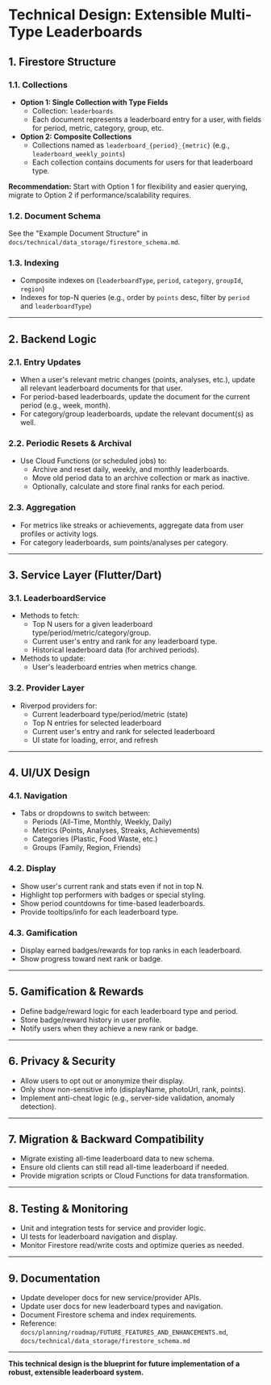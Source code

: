 # Technical Design: Extensible Multi-Type Leaderboards

## 1. Firestore Structure

### 1.1. Collections
- **Option 1: Single Collection with Type Fields**
  - Collection: `leaderboards`
  - Each document represents a leaderboard entry for a user, with fields for period, metric, category, group, etc.
- **Option 2: Composite Collections**
  - Collections named as `leaderboard_{period}_{metric}` (e.g., `leaderboard_weekly_points`)
  - Each collection contains documents for users for that leaderboard type.

**Recommendation:** Start with Option 1 for flexibility and easier querying, migrate to Option 2 if performance/scalability requires.

### 1.2. Document Schema
See the "Example Document Structure" in `docs/technical/data_storage/firestore_schema.md`.

### 1.3. Indexing
- Composite indexes on (`leaderboardType`, `period`, `category`, `groupId`, `region`)
- Indexes for top-N queries (e.g., order by `points` desc, filter by `period` and `leaderboardType`)

---

## 2. Backend Logic

### 2.1. Entry Updates
- When a user's relevant metric changes (points, analyses, etc.), update all relevant leaderboard documents for that user.
- For period-based leaderboards, update the document for the current period (e.g., week, month).
- For category/group leaderboards, update the relevant document(s) as well.

### 2.2. Periodic Resets & Archival
- Use Cloud Functions (or scheduled jobs) to:
  - Archive and reset daily, weekly, and monthly leaderboards.
  - Move old period data to an archive collection or mark as inactive.
  - Optionally, calculate and store final ranks for each period.

### 2.3. Aggregation
- For metrics like streaks or achievements, aggregate data from user profiles or activity logs.
- For category leaderboards, sum points/analyses per category.

---

## 3. Service Layer (Flutter/Dart)

### 3.1. LeaderboardService
- Methods to fetch:
  - Top N users for a given leaderboard type/period/metric/category/group.
  - Current user's entry and rank for any leaderboard type.
  - Historical leaderboard data (for archived periods).
- Methods to update:
  - User's leaderboard entries when metrics change.

### 3.2. Provider Layer
- Riverpod providers for:
  - Current leaderboard type/period/metric (state)
  - Top N entries for selected leaderboard
  - Current user's entry and rank for selected leaderboard
  - UI state for loading, error, and refresh

---

## 4. UI/UX Design

### 4.1. Navigation
- Tabs or dropdowns to switch between:
  - Periods (All-Time, Monthly, Weekly, Daily)
  - Metrics (Points, Analyses, Streaks, Achievements)
  - Categories (Plastic, Food Waste, etc.)
  - Groups (Family, Region, Friends)

### 4.2. Display
- Show user's current rank and stats even if not in top N.
- Highlight top performers with badges or special styling.
- Show period countdowns for time-based leaderboards.
- Provide tooltips/info for each leaderboard type.

### 4.3. Gamification
- Display earned badges/rewards for top ranks in each leaderboard.
- Show progress toward next rank or badge.

---

## 5. Gamification & Rewards
- Define badge/reward logic for each leaderboard type and period.
- Store badge/reward history in user profile.
- Notify users when they achieve a new rank or badge.

---

## 6. Privacy & Security
- Allow users to opt out or anonymize their display.
- Only show non-sensitive info (displayName, photoUrl, rank, points).
- Implement anti-cheat logic (e.g., server-side validation, anomaly detection).

---

## 7. Migration & Backward Compatibility
- Migrate existing all-time leaderboard data to new schema.
- Ensure old clients can still read all-time leaderboard if needed.
- Provide migration scripts or Cloud Functions for data transformation.

---

## 8. Testing & Monitoring
- Unit and integration tests for service and provider logic.
- UI tests for leaderboard navigation and display.
- Monitor Firestore read/write costs and optimize queries as needed.

---

## 9. Documentation
- Update developer docs for new service/provider APIs.
- Update user docs for new leaderboard types and navigation.
- Document Firestore schema and index requirements.
- Reference: `docs/planning/roadmap/FUTURE_FEATURES_AND_ENHANCEMENTS.md`, `docs/technical/data_storage/firestore_schema.md`

---

**This technical design is the blueprint for future implementation of a robust, extensible leaderboard system.** 